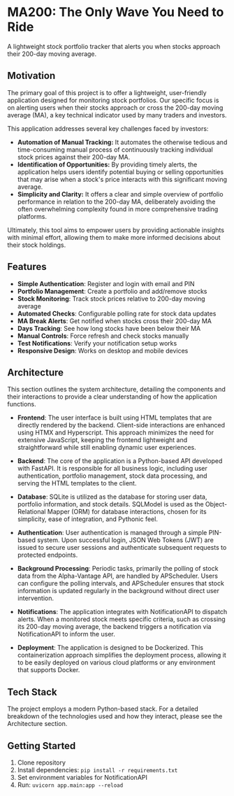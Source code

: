# MA200: The Only Wave You Need to Ride

A lightweight stock portfolio tracker that alerts you when stocks approach their 200-day moving average.

## Motivation

The primary goal of this project is to offer a lightweight, user-friendly application designed for monitoring stock portfolios. Our specific focus is on alerting users when their stocks approach or cross the 200-day moving average (MA), a key technical indicator used by many traders and investors.

This application addresses several key challenges faced by investors:

*   **Automation of Manual Tracking:** It automates the otherwise tedious and time-consuming manual process of continuously tracking individual stock prices against their 200-day MA.
*   **Identification of Opportunities:** By providing timely alerts, the application helps users identify potential buying or selling opportunities that may arise when a stock's price interacts with this significant moving average.
*   **Simplicity and Clarity:** It offers a clear and simple overview of portfolio performance in relation to the 200-day MA, deliberately avoiding the often overwhelming complexity found in more comprehensive trading platforms.

Ultimately, this tool aims to empower users by providing actionable insights with minimal effort, allowing them to make more informed decisions about their stock holdings.

## Features

* **Simple Authentication**: Register and login with email and PIN
* **Portfolio Management**: Create a portfolio and add/remove stocks
* **Stock Monitoring**: Track stock prices relative to 200-day moving average
* **Automated Checks**: Configurable polling rate for stock data updates
* **MA Break Alerts**: Get notified when stocks cross their 200-day MA
* **Days Tracking**: See how long stocks have been below their MA
* **Manual Controls**: Force refresh and check stocks manually
* **Test Notifications**: Verify your notification setup works
* **Responsive Design**: Works on desktop and mobile devices

## Architecture

This section outlines the system architecture, detailing the components and their interactions to provide a clear understanding of how the application functions.

*   **Frontend**: The user interface is built using HTML templates that are directly rendered by the backend. Client-side interactions are enhanced using HTMX and Hyperscript. This approach minimizes the need for extensive JavaScript, keeping the frontend lightweight and straightforward while still enabling dynamic user experiences.

*   **Backend**: The core of the application is a Python-based API developed with FastAPI. It is responsible for all business logic, including user authentication, portfolio management, stock data processing, and serving the HTML templates to the client.

*   **Database**: SQLite is utilized as the database for storing user data, portfolio information, and stock details. SQLModel is used as the Object-Relational Mapper (ORM) for database interactions, chosen for its simplicity, ease of integration, and Pythonic feel.

*   **Authentication**: User authentication is managed through a simple PIN-based system. Upon successful login, JSON Web Tokens (JWT) are issued to secure user sessions and authenticate subsequent requests to protected endpoints.

*   **Background Processing**: Periodic tasks, primarily the polling of stock data from the Alpha-Vantage API, are handled by APScheduler. Users can configure the polling intervals, and APScheduler ensures that stock information is updated regularly in the background without direct user intervention.

*   **Notifications**: The application integrates with NotificationAPI to dispatch alerts. When a monitored stock meets specific criteria, such as crossing its 200-day moving average, the backend triggers a notification via NotificationAPI to inform the user.

*   **Deployment**: The application is designed to be Dockerized. This containerization approach simplifies the deployment process, allowing it to be easily deployed on various cloud platforms or any environment that supports Docker.

## Tech Stack

The project employs a modern Python-based stack. For a detailed breakdown of the technologies used and how they interact, please see the Architecture section.

## Getting Started

1. Clone repository
2. Install dependencies: `pip install -r requirements.txt`
3. Set environment variables for NotificationAPI
4. Run: `uvicorn app.main:app --reload`
